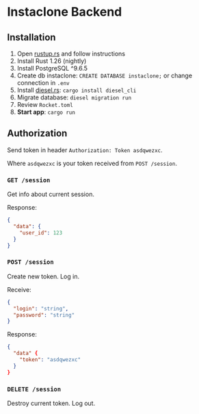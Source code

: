# Instaclone Backend

## Installation

1. Open [rustup.rs](https://rustup.rs) and follow instructions
2. Install Rust 1.26 (nightly)
3. Install PostgreSQL ^9.6.5
4. Create db instaclone: `CREATE DATABASE instaclone;` or change connection in `.env`
5. Install [diesel.rs](http://diesel.rs): `cargo install diesel_cli`
6. Migrate database: `diesel migration run`
7. Review `Rocket.toml`
8. **Start app**: `cargo run`


## Authorization

Send token in header `Authorization: Token asdqwezxc`.

Where `asdqwezxc` is your token received from `POST /session`.

### `GET /session`

Get info about current session.

Response:

```json
{
  "data": {
    "user_id": 123
  }
}
```

### `POST /session`

Create new token. Log in.

Receive:

```json
{
  "login": "string",
  "password": "string"
}
```

Response:

```json
{
  "data" {
    "token": "asdqwezxc"
  }
}
```

### `DELETE /session`

Destroy current token. Log out.

